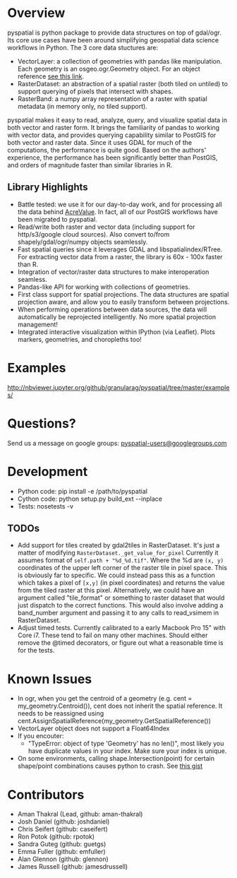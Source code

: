 # Overview

pyspatial is python package to provide data structures on top of gdal/ogr. Its core use cases have been around simplifying geospatial data science workflows in Python.  The 3 core data stuctures are:

* VectorLayer: a collection of geometries with pandas like manipulation.  Each geometry is an osgeo.ogr.Geometry object. For an object reference [see this link](http://gdal.org/python/).
* RasterDataset: an abstraction of a spatial raster (both tiled on untiled) to support querying of pixels that intersect with shapes.
* RasterBand: a numpy array representation of a raster with spatial metadata (in memory only, no tiled support).

pyspatial makes it easy to read, analyze, query, and visualize spatial data in both vector and raster form. It brings the familiarity of pandas to working with vector data, and provides querying capability similar to PostGIS for both vector and raster data.  Since it uses GDAL for much of the computations, the performance is quite good.  Based on the authors' experience, the performance has been significantly better than PostGIS, and orders of magnitude faster than similar libraries in R.

## Library Highlights
  * Battle tested: we use it for our day-to-day work, and for processing all the data behind [AcreValue](https://www.acrevalue.com/).  In fact, all of our PostGIS workflows have been migrated to pyspatial.
  * Read/write both raster and vector data (including support for http/s3/google cloud sources).  Also convert to/from shapely/gdal/ogr/numpy objects seamlessly.
  * Fast spatial queries since it leverages GDAL and libspatialindex/RTree. For extracting vector data from a raster, the library is 60x - 100x faster than R.
  * Integration of vector/raster data structures to make interoperation seamless.
  * Pandas-like API for working with collections of geometries.
  * First class support for spatial projections. The data structures are spatial projection aware, and allow you to easily transform between projections.
  * When performing operations between data sources, the data will automatically be reprojected intelligently.  No more spatial projection management!
  * Integrated interactive visualization within IPython (via Leaflet).  Plots markers, geometries, and choropleths too!

# Examples

http://nbviewer.jupyter.org/github/granularag/pyspatial/tree/master/examples/

# Questions?

Send us a message on google groups: [pyspatial-users@googlegroups.com](https://groups.google.com/forum/#!forum/pyspatial-users)
# Development

* Python code: pip install -e /path/to/pyspatial
* Cython code: python setup.py build_ext --inplace
* Tests: nosetests -v

## TODOs
* Add support for tiles created by gdal2tiles in RasterDataset. It's just a matter of modifying `RasterDataset._get_value_for_pixel` Currently it assumes format of `self.path + "%d_%d.tif"`.  Where the %d are `(x, y)` coordinates of the upper left corner of the raster tile in pixel space.  This is obviously far to specific.  We could instead pass this as a function which takes a pixel of `[x,y]` (in pixel coordinates) and returns the value from the tiled raster at this pixel.  Alternatively, we could have an argument called "tile_format" or something  to raster dataset that would just dispatch to the correct functions. This would also involve adding a band_number argument and passing it to any calls to read_vsimem in RasterDataset.
* Adjust timed tests.  Currently calibrated to a early Macbook Pro 15" with Core i7.  These tend to fail on many other machines.  Should either remove the @timed decorators, or figure out what a reasonable time is for the tests.

# Known Issues

* In ogr, when you get the centroid of a geometry (e.g. cent = my_geometry.Centroid()), cent does not inherit the spatial reference. It needs to be reassigned using cent.AssignSpatialReference(my_geometry.GetSpatialReference())
* VectorLayer object does not support a Float64Index
* If you encouter:
  * "TypeError: object of type 'Geometry' has no len()", most likely you have duplicate values in your index.  Make sure your index is unique.
* On some environments, calling shape.Intersection(point) for certain shape/point combinations causes python to crash. See [this gist](https://gist.github.com/sandra-granular/c5009e189d842ddf72878c41df77e03c)

# Contributors

* Aman Thakral (Lead, github: aman-thakral)
* Josh Daniel (github: joshdaniel)
* Chris Seifert (github: caseifert)
* Ron Potok (github: rpotok)
* Sandra Guteg (github: guetgs)
* Emma Fuller (github: emfuller)
* Alan Glennon (github: glennon)
* James Russell (github: jamesdrussell)

